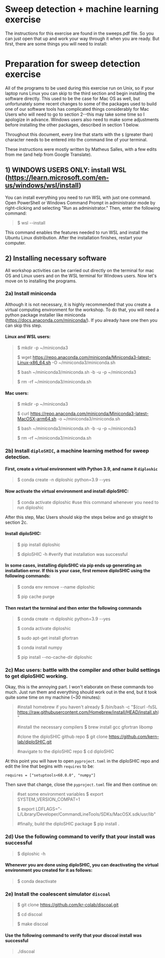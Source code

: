 # Sweep detection + machine learning exercise

The instructions for this exercise are found in the sweeps.pdf file. So you can just open that up and work your way through it when you are ready. But first, there are some things you will need to install:

# Preparation for sweep detection exercise

All of the programs to be used during this exercise run on Unix, so if your laptop runs Linux you can skip to the third section and begin installing the software directly. This used to be the case for Mac OS as well, but unfortunately some recent changes to some of the packages used to build one of our software tools has complicated things considerably for Mac Users who will need to go to section 2--this may take some time so I apologize in advance. Windows users also need to make some adjustments before installing the other packages, described in section 1 below.

Throughout this document, every line that starts with the `$` (greater than) character needs to be entered into the command line of your terminal.

These instructions were mostly written by Matheus Salles, with a few edits from me (and help from Google Translate).

## 1) WINDOWS USERS ONLY: install WSL (https://learn.microsoft.com/en-us/windows/wsl/install)
You can install everything you need to run WSL with just one command. Open PowerShell or Windows Command Prompt in administrator mode by right-clicking and selecting "Run as administrator." Then, enter the following command:
> $ wsl --install 

This command enables the features needed to run WSL and install the Ubuntu Linux distribution. After the installation finishes, restart your computer.

## 2) Installing necessary software
All workshop activities can be carried out directly on the terminal for mac OS and Linux users and on the WSL terminal for Windows users. Now let's move on to installing the programs.


### 2a) Install miniconda
Although it is not necessary, it is highly recommended that you create a virtual computing environment for the workshop. To do that, you will need a python package installer like miniconda (https://docs.anaconda.com/miniconda/). If you already have one then you can skip this step.

#### Linux and WSL users:
> $ mkdir -p ~/miniconda3
> 
> $ wget https://repo.anaconda.com/miniconda/Miniconda3-latest-Linux-x86_64.sh -O ~/miniconda3/miniconda.sh
> 
> $ bash ~/miniconda3/miniconda.sh -b -u -p ~/miniconda3
> 
> $ rm -rf ~/miniconda3/miniconda.sh

#### Mac users:
> $ mkdir -p ~/miniconda3
> 
> $ curl https://repo.anaconda.com/miniconda/Miniconda3-latest-MacOSX-arm64.sh -o ~/miniconda3/miniconda.sh
>
> $ bash ~/miniconda3/miniconda.sh -b -u -p ~/miniconda3
>
> $ rm -rf ~/miniconda3/miniconda.sh

### 2b) Install `diploSHIC`, a machine learning method for sweep detection.

#### First, create a virtual environment with Python 3.9, and name it `diploshic`
> $ conda create -n diploshic python=3.9 --yes

#### Now activate the virtual environment and install diploSHIC:
> $ conda activate diploshic #use this command whenever you need to run diploshic

After this step, Mac Users should skip the steps below and go straight to section 2c.

#### Install diploSHIC:
> $ pip install diploshic
> 
> $ diploSHIC -h #verify that installation was successful

#### In some cases, installing diploSHIC via pip ends up generating an installation error. If this is your case, first remove diploSHIC using the following commands:
> $ conda env remove --name diploshic
> 
> $ pip cache purge

#### Then restart the terminal and then enter the following commands
> $ conda create -n diploshic python=3.9 --yes
> 
> $ conda activate diploshic
> 
> $ sudo apt-get install gfortran
> 
> $ conda install numpy
> 
> $ pip install --no-cache-dir diploshic

### 2c) Mac users: battle with the compiler and other build settings to get diploSHIC working.
Okay, this is the annoying part. I won't elaborate on these commands too much. Just run them and everything should work out in the end, but it took quite some time on my machine (~30 minutes):

> #install homebrew if you haven't already
> $ /bin/bash -c "$(curl -fsSL https://raw.githubusercontent.com/Homebrew/install/HEAD/install.sh)"
>
> #install the necessary compilers
> $ brew install gcc gfortran libomp
> 
> #clone the diploSHIC github repo
> $ git clone https://github.com/kern-lab/diploSHIC.git
>
> #navigate to the diploSHIC repo
> $ cd diploSHIC

At this point you will have to open `pyproject.toml` in the diploSHIC repo and edit the line that begins with `requires` to be:

`requires = ["setuptools<60.0.0", "numpy"]`

Then save that change, close the `pyproject.toml` file and then continue on:

> #set some environment variables
>  $ export SYSTEM_VERSION_COMPAT=1
>
> $ export LDFLAGS="-L/Library/Developer/CommandLineTools/SDKs/MacOSX.sdk/usr/lib"
>
> #finally, build the diploSHIC package
> $ pip install .

### 2d) Use the following command to verify that your install was successful
> $ diploshic -h

#### Whenever you are done using diploSHIC, you can deactivating the virtual environment you created for it as follows:
> $ conda deactivate

### 2e) Install the coalescent simulator `discoal`
> $ git clone https://github.com/kr-colab/discoal.git
> 
> $ cd discoal
> 
> $ make discoal

#### Use the following command to verify that your discoal install was successful
> ./discoal
